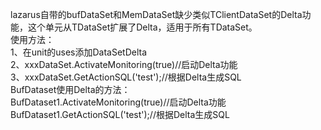 lazarus自带的bufDataSet和MemDataSet缺少类似TClientDataSet的Delta功能，这个单元从TDataSet扩展了Delta，适用于所有TDataSet。  
使用方法：  
1、在unit的uses添加DataSetDelta  
2、xxxDataSet.ActivateMonitoring(true)//启动Delta功能  
3、xxxDataSet.GetActionSQL('test');//根据Delta生成SQL  
BufDataset使用Delta的方法：  
BufDataset1.ActivateMonitoring(true)//启动Delta功能  
BufDataset1.GetActionSQL('test');//根据Delta生成SQL  
